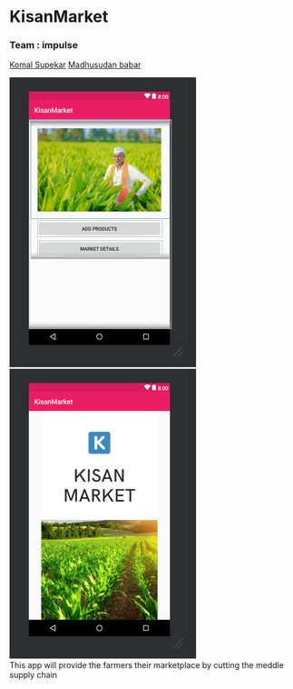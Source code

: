 # KisanMarket
### Team : impulse
[Komal Supekar](https://github.com/komalsupekar) 
[Madhusudan babar](https://github.com/madhusudanbabar)


![alt text](https://github.com/komalsupekar/KisanMarket/blob/master/app/ss.png)
![alt](https://github.com/komalsupekar/KisanMarket/blob/master/app/ss2.png) \
This app will provide the farmers their marketplace by cutting the meddle supply chain
